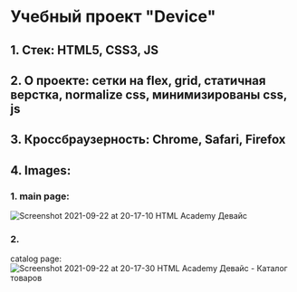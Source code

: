 # Учебный проект "Device"

## 1. Стек: HTML5, CSS3, JS
## 2. О проекте: сетки на flex, grid, статичная верстка, normalize css, минимизированы css, js
## 3. Кроссбраузерность: Chrome, Safari, Firefox

## 4. Images:
### 1. main page: 
![Screenshot 2021-09-22 at 20-17-10 HTML Academy Девайс](https://user-images.githubusercontent.com/56030631/134392156-eff3b468-5fa5-411b-9d02-8fe9562e09a6.png)
### 2. 
catalog page: ![Screenshot 2021-09-22 at 20-17-30 HTML Academy Девайс - Каталог товаров](https://user-images.githubusercontent.com/56030631/134392191-ff07eb65-bf5a-4545-bc37-64270fa8beb8.png)
